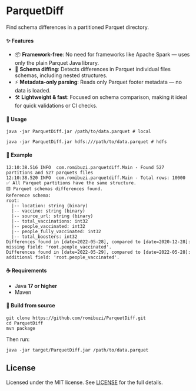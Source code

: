 ParquetDiff
======

Find schema differences in a partitioned Parquet directory.

#### ✨ Features

- 📦 **Framework-free**: No need for frameworks like Apache Spark — uses only the plain Parquet Java library.
- 🧠 **Schema diffing**: Detects differences in Parquet individual files schemas, including nested structures.
- ⚡  **Metadata-only parsing**: Reads only Parquet footer metadata — no data is loaded.
- 🛠️ **Lightweight & fast**: Focused on schema comparison, making it ideal for quick validations or CI checks.

#### 🚀 Usage

```
java -jar ParquetDiff.jar /path/to/data.parquet # local

java -jar ParquetDiff.jar hdfs:///path/to/data.parquet # hdfs
```

#### 🧾 Example

```
12:10:38.516 INFO  com.romibuzi.parquetdiff.Main - Found 527 partitions and 527 parquets files
12:10:38.520 INFO  com.romibuzi.parquetdiff.Main - Total rows: 10000
✅ All Parquet partitions have the same structure.
🟨 Parquet schemas differences found.
Reference schema:
root: 
  |-- location: string (binary)
  |-- vaccine: string (binary)
  |-- source_url: string (binary)
  |-- total_vaccinations: int32
  |-- people_vaccinated: int32
  |-- people_fully_vaccinated: int32
  |-- total_boosters: int32
Differences found in [date=2022-05-28], compared to [date=2020-12-28]:
missing field: 'root.people_vaccinated'.
Differences found in [date=2022-05-29], compared to [date=2022-05-28]:
additional field: 'root.people_vaccinated'.
```

#### ☕ Requirements

- Java **17 or higher**
- Maven

#### 🔧 Build from source

```
git clone https://github.com/romibuzi/ParquetDiff.git
cd ParquetDiff
mvn package
```

Then run:

`java -jar target/ParquetDiff.jar /path/to/data.parquet`

## License

Licensed under the MIT license. See [LICENSE](LICENSE) for the full details.
